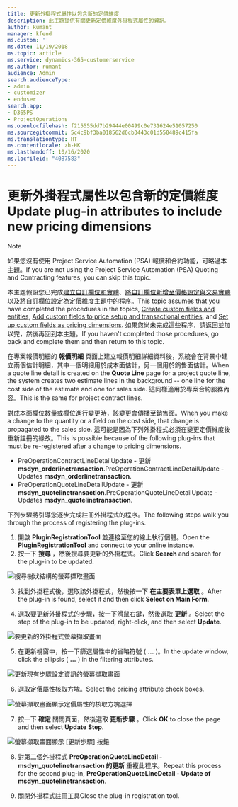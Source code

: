 ```yaml
---
title: 更新外掛程式屬性以包含新的定價維度
description: 此主題提供有關更新定價維度外掛程式屬性的資訊。
author: Rumant
manager: kfend
ms.custom: ''
ms.date: 11/19/2018
ms.topic: article
ms.service: dynamics-365-customerservice
ms.author: rumant
audience: Admin
search.audienceType:
- admin
- customizer
- enduser
search.app:
- D365PS
- ProjectOperations
ms.openlocfilehash: f215555dd7b29444e00499c0e731624e51057250
ms.sourcegitcommit: 5c4c9bf3ba018562d6cb3443c01d550489c415fa
ms.translationtype: HT
ms.contentlocale: zh-HK
ms.lasthandoff: 10/16/2020
ms.locfileid: "4087583"
---
```

# <a name="update-plug-in-attributes-to-include-new-pricing-dimensions"></a><span data-ttu-id="a4b76-103">更新外掛程式屬性以包含新的定價維度</span><span class="sxs-lookup"><span data-stu-id="a4b76-103">Update plug-in attributes to include new pricing dimensions</span></span>

> [!NOTE]
> <span data-ttu-id="a4b76-104">如果您沒有使用 Project Service Automation (PSA) 報價和合約功能，可略過本主題。</span><span class="sxs-lookup"><span data-stu-id="a4b76-104">If you are not using the Project Service Automation (PSA) Quoting and Contracting features, you can skip this topic.</span></span>

<span data-ttu-id="a4b76-105">本主題假設您已完成[建立自訂欄位和實體](create-custom-fields-entities.md)、[將自訂欄位新增至價格設定與交易實體](field-references.md)以及[將自訂欄位設定為定價維度](set-up-pricing-dimensions.md)主題中的程序。</span><span class="sxs-lookup"><span data-stu-id="a4b76-105">This topic assumes that you have completed the procedures in the topics, [Create custom fields and entities](create-custom-fields-entities.md), [Add custom fields to price setup and transactional entities](field-references.md), and [Set up custom fields as pricing dimensions](set-up-pricing-dimensions.md).</span></span> <span data-ttu-id="a4b76-106">如果您尚未完成這些程序，請返回並加以完，然後再回到本主題。</span><span class="sxs-lookup"><span data-stu-id="a4b76-106">If you haven't completed those procedures, go back and complete them and then return to this topic.</span></span>

<span data-ttu-id="a4b76-107">在專案報價明細的 **報價明細** 頁面上建立報價明細詳細資料後，系統會在背景中建立兩個估計明細，其中一個明細用於成本面估計，另一個用於銷售面估計。</span><span class="sxs-lookup"><span data-stu-id="a4b76-107">When a quote line detail is created on the **Quote Line** page for a project quote line, the system creates two estimate lines in the background -- one line for the cost side of the estimate and one for sales side.</span></span> <span data-ttu-id="a4b76-108">這同樣適用於專案合約服務內容。</span><span class="sxs-lookup"><span data-stu-id="a4b76-108">This is the same  for project contract lines.</span></span>

<span data-ttu-id="a4b76-109">對成本面欄位數量或欄位進行變更時，該變更會傳播至銷售面。</span><span class="sxs-lookup"><span data-stu-id="a4b76-109">When you make a change to the quantity or a field on the cost side, that change is propagated to the sales side.</span></span> <span data-ttu-id="a4b76-110">這可能是因為下列外掛程式必須在變更定價維度後重新註冊的緣故。</span><span class="sxs-lookup"><span data-stu-id="a4b76-110">This is possible because of the following plug-ins that must be re-registered after a change to pricing dimensions.</span></span>

- <span data-ttu-id="a4b76-111">PreOperationContractLineDetailUpdate - 更新 **msdyn_orderlinetransaction**.</span><span class="sxs-lookup"><span data-stu-id="a4b76-111">PreOperationContractLineDetailUpdate - Updates **msdyn_orderlinetransaction**.</span></span>
- <span data-ttu-id="a4b76-112">PreOperationQuoteLineDetailUpdate - 更新 **msdyn_quotelinetransaction**.</span><span class="sxs-lookup"><span data-stu-id="a4b76-112">PreOperationQuoteLineDetailUpdate - Updates **msdyn_quotelinetransaction**.</span></span>

<span data-ttu-id="a4b76-113">下列步驟將引導您逐步完成註冊外掛程式的程序。</span><span class="sxs-lookup"><span data-stu-id="a4b76-113">The following steps walk you through the process of registering the plug-ins.</span></span>

1. <span data-ttu-id="a4b76-114">開啟 **PluginRegistrationTool** 並連接至您的線上執行個體。</span><span class="sxs-lookup"><span data-stu-id="a4b76-114">Open the **PluginRegistrationTool** and connect to your online instance.</span></span>
2. <span data-ttu-id="a4b76-115">按一下 **搜尋** ，然後搜尋要更新的外掛程式。</span><span class="sxs-lookup"><span data-stu-id="a4b76-115">Click **Search** and search for the plug-in to be updated.</span></span>

 ![搜尋樹狀結構的螢幕擷取畫面](media/PRT-1.png)

3. <span data-ttu-id="a4b76-117">找到外掛程式後，選取該外掛程式，然後按一下 **在主要表單上選取** 。</span><span class="sxs-lookup"><span data-stu-id="a4b76-117">After the plug-in is found, select it and then click **Select on Main Form**.</span></span>

4. <span data-ttu-id="a4b76-118">選取要更新外掛程式的步驟，按一下滑鼠右鍵，然後選取 **更新** 。</span><span class="sxs-lookup"><span data-stu-id="a4b76-118">Select the step of the plug-in to be updated, right-click, and then select **Update**.</span></span>

 ![要更新的外掛程式螢幕擷取畫面](media/PRT-2.png)
 
5. <span data-ttu-id="a4b76-120">在更新視窗中，按一下篩選屬性中的省略符號 ( **...** )。</span><span class="sxs-lookup"><span data-stu-id="a4b76-120">In the update window, click the ellipsis ( **...** ) in the filtering attributes.</span></span>

 ![更新現有步驟設定資訊的螢幕擷取畫面](media/PRT-3.png)
 
6. <span data-ttu-id="a4b76-122">選取定價屬性核取方塊。</span><span class="sxs-lookup"><span data-stu-id="a4b76-122">Select the pricing attribute check boxes.</span></span>

 ![螢幕擷取畫面顯示定價屬性的核取方塊選擇](media/PRT-4.png)

7. <span data-ttu-id="a4b76-124">按一下 **確定** 關閉頁面，然後選取 **更新步驟** 。</span><span class="sxs-lookup"><span data-stu-id="a4b76-124">Click **OK** to close the page and then select **Update Step**.</span></span>

 ![螢幕擷取畫面顯示 [更新步驟] 按鈕](media/PRT-5.png)
 
8. <span data-ttu-id="a4b76-126">對第二個外掛程式 **PreOperationQuoteLineDetail - msdyn_quotelinetransaction 的更新** 重複此程序。</span><span class="sxs-lookup"><span data-stu-id="a4b76-126">Repeat this process for the second plug-in, **PreOperationQuoteLineDetail - Update of msdyn_quotelinetransaction**.</span></span>

9. <span data-ttu-id="a4b76-127">關閉外掛程式註冊工具</span><span class="sxs-lookup"><span data-stu-id="a4b76-127">Close the plug-in registration tool.</span></span>

